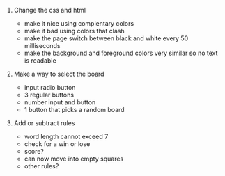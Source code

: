 1. Change the css and html 
    - make it nice using complentary colors
    - make it bad using colors that clash
    - make the page switch between black and white every 50 milliseconds
    - make the background and foreground colors very similar so no text is readable

2. Make a way to select the board
    - input radio button
    - 3 regular buttons
    - number input and button
    - 1 button that picks a random board

3. Add or subtract rules
    - word length cannot exceed 7
    - check for a win or lose
    - score?
    - can now move into empty squares
    - other rules?